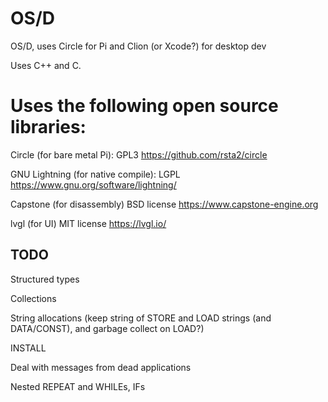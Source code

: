 # OS/D
OS/D, uses Circle for Pi and Clion (or Xcode?) for desktop dev

Uses C++ and C.

# Uses the following open source libraries:

Circle (for bare metal Pi):
GPL3
https://github.com/rsta2/circle

GNU Lightning (for native compile): 
LGPL
https://www.gnu.org/software/lightning/

Capstone (for disassembly)
BSD license
https://www.capstone-engine.org

lvgl (for UI)
MIT license
https://lvgl.io/

TODO
----

Structured types

Collections

String allocations (keep string of STORE and LOAD strings (and DATA/CONST), and garbage collect on LOAD?)

INSTALL

Deal with messages from dead applications

Nested REPEAT and WHILEs, IFs
